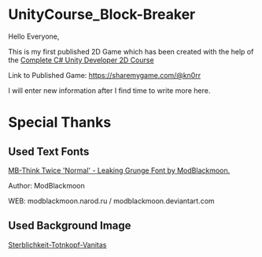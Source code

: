 # UnityCourse_Block-Breaker

Hello Everyone,

This is my first published 2D Game which has been created with the help of the [Complete C# Unity Developer 2D Course](https://www.udemy.com/course/unitycourse/learn/lecture/11410170#overview)

Link to Published Game: https://sharemygame.com/@kn0rr

I will enter new information after I find time to write more here.

# Special Thanks

## Used Text Fonts

[MB-Think Twice 'Normal' - Leaking Grunge Font by ModBlackmoon.](https://www.dafont.com/de/mb-think-twice.font)

Author: ModBlackmoon

WEB: modblackmoon.narod.ru / modblackmoon.deviantart.com

## Used Background Image

[Sterblichkeit-Totnkopf-Vanitas](https://pixabay.com/de/illustrations/sterblichkeit-totenkopf-vanitas-401222/)

